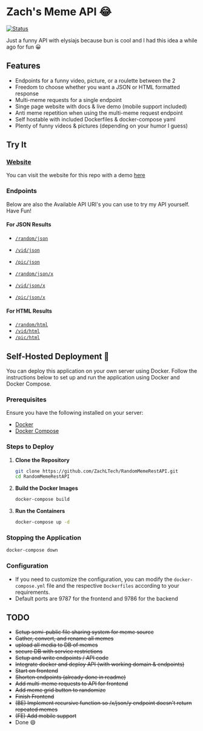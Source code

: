 # Zach's Meme API 😂

[![Status](https://uptime.lopezhome.tech/api/badge/27/status?style=for-the-badge)](https://uptime.lopezhome.tech/status/memeapi)

Just a funny API with elysiajs because bun is cool and I had this idea a while ago for fun 😀

## Features
- Endpoints for a funny video, picture, or a roulette between the 2
- Freedom to choose whether you want a JSON or HTML formatted response 
- Multi-meme requests for a single endpoint
- Singe page website with docs & live demo (mobile support included)
- Anti meme repetition when using the multi-meme request endpoint
- Self hostable with included Dockerfiles & docker-compose yaml
- Plenty of funny videos & pictures (depending on your humor I guess)

## Try It

### [Website](https://memes.zachl.space)
You can visit the website for this repo with a demo [here](https://memes.zachl.space)

### Endpoints
Below are also the Available API URI's you can use to try my API yourself. Have Fun!

#### For JSON Results
- [`/random/json`](https://memeapi.zachl.space/random/json)
- [`/vid/json`](https://memeapi.zachl.space/vid/json)
- [`/pic/json`](https://memeapi.zachl.space/pic/json)

- [`/random/json/x`](https://memeapi.zachl.space/random/json/5)
- [`/vid/json/x`](https://memeapi.zachl.space/vid/json/5)
- [`/pic/json/x`](https://memeapi.zachl.space/pic/json/5)
#### For HTML Results
- [`/random/html`](https://memeapi.zachl.space/random/html)
- [`/vid/html`](https://memeapi.zachl.space/vid/html)
- [`/pic/html`](https://memeapi.zachl.space/pic/html)

## Self-Hosted Deployment 🐋

You can deploy this application on your own server using Docker. Follow the instructions below to set up and run the application using Docker and Docker Compose.

### Prerequisites

Ensure you have the following installed on your server:

- [Docker](https://docs.docker.com/get-docker/)
- [Docker Compose](https://docs.docker.com/compose/install/)

### Steps to Deploy

1. **Clone the Repository**

   ```sh
   git clone https://github.com/ZachLTech/RandomMemeRestAPI.git
   cd RandomMemeRestAPI
   ```

2. **Build the Docker Images**

   ```sh
   docker-compose build
   ```

3. **Run the Containers**

   ```sh
   docker-compose up -d
   ```

### Stopping the Application

```sh
docker-compose down
```

### Configuration
- If you need to customize the configuration, you can modify the `docker-compose.yml` file and the respective `Dockerfiles` according to your requirements.
- Default ports are 9787 for the frontend and 9786 for the backend

## TODO
- ~~Setup semi-public file sharing system for meme source~~
- ~~Gather, convert, and rename all memes~~
- ~~upload all media to DB of memes~~
- ~~secure DB with service restrictions~~
- ~~Setup and write endpoints / API code~~
- ~~Integrate docker and deploy API (with working domain & endpoints)~~
- ~~Start on frontend~~
- ~~Shorten endpoints (already done in readme)~~
- ~~Add multi-meme requests to API for frontend~~
- ~~Add meme grid button to randomize~~
- ~~Finish Frontend~~
- ~~(BE) Implement recursive function so /x/json/y endpoint doesn't return repeated memes~~
- ~~(FE) Add mobile support~~
- Done 😄